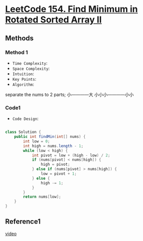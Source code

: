 # [LeetCode 154. Find Minimum in Rotated Sorted Array II](https://leetcode-cn.com/problems/find-minimum-in-rotated-sorted-array-ii/submissions/)

## Methods

### Method 1

* `Time Complexity`:
* `Space Complexity`:
* `Intuition`:
* `Key Points`:
* `Algorithm`:

 separate the nums to 2 parts;
  小————大 小小小————小小



### Code1

* `Code Design`:

```java

class Solution {
    public int findMin(int[] nums) {
        int low = 0;
        int high = nums.length - 1;
        while (low < high) {
            int pivot = low + (high - low) / 2;
            if (nums[pivot] < nums[high]) {
                high = pivot;
            } else if (nums[pivot] > nums[high]) {
                low = pivot + 1;
            } else {
                high -= 1;
            }
        }
        return nums[low];
    }
}
```

## Reference1

[video](https://www.youtube.com/watch?v=MzoL02wd5ag)
